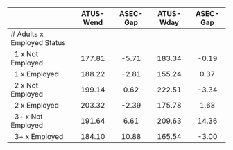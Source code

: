 
|                      |    ATUS-Wend |     ASEC-Gap |    ATUS-Wday |     ASEC-Gap |
| -------------------- | :----------: | :----------: | :----------: | :----------: |
| # Adults x Employed Status |              |              |              |              |
| &nbsp;&nbsp;1 x Not Employed |       177.81 |        -5.71 |       183.34 |        -0.19 |
| &nbsp;&nbsp;1 x Employed |       188.22 |        -2.81 |       155.24 |         0.37 |
| &nbsp;&nbsp;2 x Not Employed |       199.14 |         0.62 |       222.51 |        -3.34 |
| &nbsp;&nbsp;2 x Employed |       203.32 |        -2.39 |       175.78 |         1.68 |
| &nbsp;&nbsp;3+ x Not Employed |       191.64 |         6.61 |       209.63 |        14.36 |
| &nbsp;&nbsp;3+ x Employed |       184.10 |        10.88 |       165.54 |        -3.00 |


